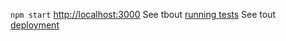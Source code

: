 `npm start`
[http://localhost:3000](http://localhost:3000)
See tbout [running tests](https://facebook.github.io/create-react-app/docs/running-tests) 
See tout [deployment](https://facebook.github.io/create-react-app/docs/deployment)
